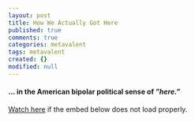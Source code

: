 ```yaml
---
layout: post
title: How We Actually Got Here
published: true
comments: true
categories: metavalent
tags: metavalent
created: {}
modified: null
---
```


#### ... in the American bipolar political sense of *”here.”*

[Watch here](https://youtu.be/WDPl91G72Q4) if the embed below does not load properly.

<div class="embed-container"><iframeloading="lazy" width="560" height="315" src="https://youtu.be/WDPl91G72Q4" title="YouTube video player" frameborder="0" allow="accelerometer; autoplay; clipboard-write; encrypted-media; gyroscope; picture-in-picture" allowfullscreen></iframe></div>
